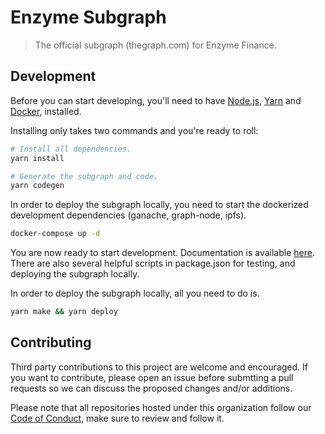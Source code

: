 # Enzyme Subgraph

> The official subgraph (thegraph.com) for Enzyme Finance.

## Development

Before you can start developing, you'll need to have [Node.js][node], [Yarn][yarn] and [Docker][docker], installed.

Installing only takes two commands and you're ready to roll:

```bash
# Install all dependencies.
yarn install

# Generate the subgraph and code.
yarn codegen
```

In order to deploy the subgraph locally, you need to start the dockerized development dependencies (ganache, graph-node, ipfs).

```bash
docker-compose up -d
```

You are now ready to start development. Documentation is available [here](https://thegraph.com/docs). There are also several helpful scripts in package.json for testing, and deploying the subgraph locally.

In order to deploy the subgraph locally, all you need to do is.

```bash
yarn make && yarn deploy
```

## Contributing

Third party contributions to this project are welcome and encouraged. If you want to contribute, please open an issue before submtting a pull requests so we can discuss the proposed changes and/or additions.

Please note that all repositories hosted under this organization follow our [Code of Conduct][coc], make sure to review and follow it.

[yarn]: https://yarnpkg.com
[node]: https://nodejs.org
[docker]: https://www.docker.com/
[coc]: https://github.com/enzymefinance/enzymejs/blob/master/CODE_OF_CONDUCT.md
